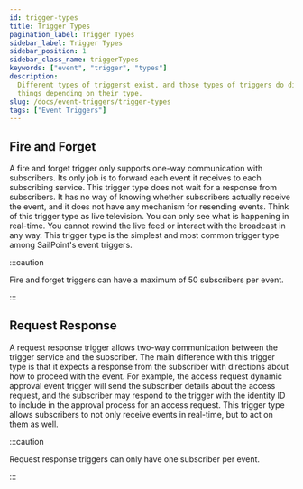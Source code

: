 ```yaml
---
id: trigger-types
title: Trigger Types
pagination_label: Trigger Types
sidebar_label: Trigger Types
sidebar_position: 1
sidebar_class_name: triggerTypes
keywords: ["event", "trigger", "types"]
description:
  Different types of triggerst exist, and those types of triggers do different
  things depending on their type.
slug: /docs/event-triggers/trigger-types
tags: ["Event Triggers"]
---
```


## Fire and Forget

A fire and forget trigger only supports one-way communication with subscribers.
Its only job is to forward each event it receives to each subscribing service.
This trigger type does not wait for a response from subscribers. It has no way
of knowing whether subscribers actually receive the event, and it does not have
any mechanism for resending events. Think of this trigger type as live
television. You can only see what is happening in real-time. You cannot rewind
the live feed or interact with the broadcast in any way. This trigger type is
the simplest and most common trigger type among SailPoint's event triggers.

:::caution

Fire and forget triggers can have a maximum of 50 subscribers per event.

:::

## Request Response

A request response trigger allows two-way communication between the trigger
service and the subscriber. The main difference with this trigger type is that
it expects a response from the subscriber with directions about how to proceed
with the event. For example, the access request dynamic approval event trigger
will send the subscriber details about the access request, and the subscriber
may respond to the trigger with the identity ID to include in the approval
process for an access request. This trigger type allows subscribers to not only
receive events in real-time, but to act on them as well.

:::caution

Request response triggers can only have one subscriber per event.

:::

